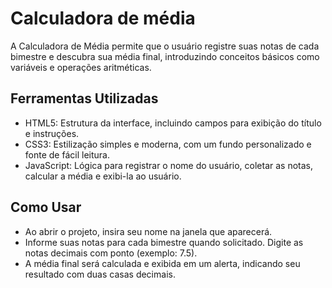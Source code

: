 # Calculadora de média
A Calculadora de Média permite que o usuário registre suas notas de cada bimestre e descubra sua média final, introduzindo conceitos básicos como variáveis e operações aritméticas.

## Ferramentas Utilizadas
- HTML5: Estrutura da interface, incluindo campos para exibição do título e instruções.
- CSS3: Estilização simples e moderna, com um fundo personalizado e fonte de fácil leitura.
- JavaScript: Lógica para registrar o nome do usuário, coletar as notas, calcular a média e exibi-la ao usuário.

## Como Usar
- Ao abrir o projeto, insira seu nome na janela que aparecerá.
- Informe suas notas para cada bimestre quando solicitado. Digite as notas decimais com ponto (exemplo: 7.5).
- A média final será calculada e exibida em um alerta, indicando seu resultado com duas casas decimais.
